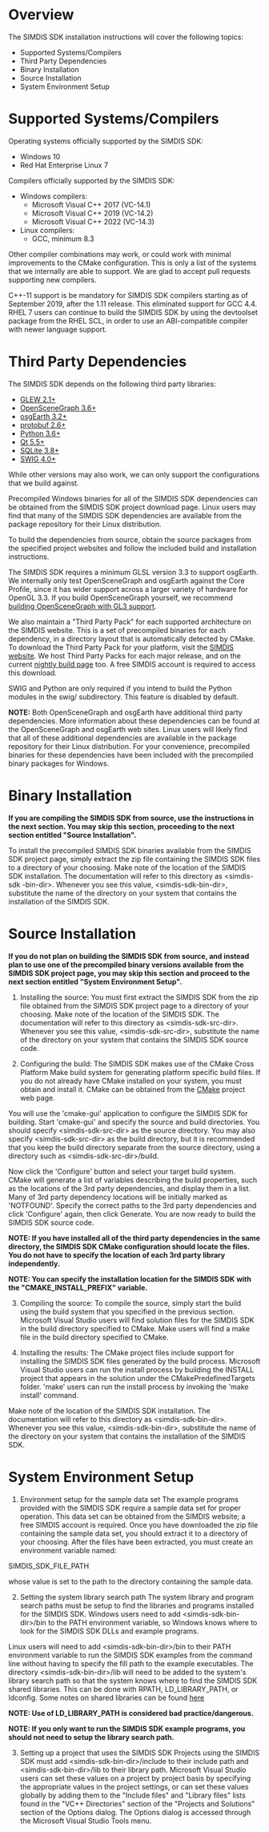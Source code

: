 Overview
========
The SIMDIS SDK installation instructions will cover the following topics:

* Supported Systems/Compilers
* Third Party Dependencies
* Binary Installation
* Source Installation
* System Environment Setup


Supported Systems/Compilers
===========================
Operating systems officially supported by the SIMDIS SDK:

* Windows 10
* Red Hat Enterprise Linux 7

Compilers officially supported by the SIMDIS SDK:

* Windows compilers:
  - Microsoft Visual C++ 2017 (VC-14.1)
  - Microsoft Visual C++ 2019 (VC-14.2)
  - Microsoft Visual C++ 2022 (VC-14.3)
* Linux compilers:
  - GCC, minimum 8.3

Other compiler combinations may work, or could work with minimal improvements
to the CMake configuration.  This is only a list of the systems that we internally
are able to support.  We are glad to accept pull requests supporting new
compilers.

C++-11 support is be mandatory for SIMDIS SDK compilers starting as of
September 2019, after the 1.11 release.  This eliminated support for
GCC 4.4.  RHEL 7 users can continue to build the SIMDIS SDK by using the
devtoolset package from the RHEL SCL, in order to use an ABI-compatible
compiler with newer language support.


Third Party Dependencies
========================
The SIMDIS SDK depends on the following third party libraries:

- [GLEW 2.1+](http://glew.sourceforge.net/)
- [OpenSceneGraph 3.6+](http://www.openscenegraph.org)
- [osgEarth 3.2+](http://www.osgearth.org)
- [protobuf 2.6+](http://code.google.com/p/protobuf)
- [Python 3.6+](https://www.python.org/)
- [Qt 5.5+](http://qt-project.org)
- [SQLite 3.8+](http://www.sqlite.org)
- [SWIG 4.0+](http://www.swig.org/)


While other versions may also work, we can only support the configurations
that we build against.

Precompiled Windows binaries for all of the SIMDIS SDK dependencies can be
obtained from the SIMDIS SDK project download page.  Linux users may find that
many of the SIMDIS SDK dependencies are available from the package repository
for their Linux distribution.

To build the dependencies from source, obtain the source packages from the
specified project websites and follow the included build and installation
instructions.

The SIMDIS SDK requires a minimum GLSL version 3.3 to support osgEarth.  We
internally only test OpenSceneGraph and osgEarth against the Core Profile,
since it has wider support across a larger variety of hardware for OpenGL 3.3.
If you build OpenSceneGraph yourself, we recommend
[building OpenSceneGraph with GL3 support](https://github.com/openscenegraph/OpenSceneGraph/blob/master/examples/osgsimplegl3/osgsimplegl3.cpp#L121).

We also maintain a "Third Party Pack" for each supported architecture on the
SIMDIS website.  This is a set of precompiled binaries for each dependency,
in a directory layout that is automatically detected by CMake.  To download
the Third Party Pack for your platform, visit the [SIMDIS website](https://simdis.nrl.navy.mil).
We host Third Party Packs for each major release, and on the current
[nightly build page](https://simdis.nrl.navy.mil/NightlySDK.aspx) too.  A
free SIMDIS account is required to access this download.

SWIG and Python are only required if you intend to build the Python modules
in the swig/ subdirectory.  This feature is disabled by default.

**NOTE:** Both OpenSceneGraph and osgEarth have additional third party
dependencies.  More information about these dependencies can be found at the
OpenSceneGraph and osgEarth web sites.  Linux users will likely find that all
of these additional dependencies are available in the package repository for
their Linux distribution.  For your convenience, precompiled binaries for these
dependencies have been included with the precompiled binary packages for
Windows.


Binary Installation
===================
**If you are compiling the SIMDIS SDK from source, use the instructions in the
next section. You may skip this section, proceeding to the next section
entitled "Source Installation".**

To install the precompiled SIMDIS SDK binaries available from the SIMDIS SDK
project page, simply extract the zip file containing the SIMDIS SDK files to a
directory of your choosing.  Make note of the location of the SIMDIS SDK
installation.  The documentation will refer to this directory as &lt;simdis-sdk
-bin-dir&gt;.  Whenever you see this value, &lt;simdis-sdk-bin-dir&gt;,
substitute the name of the directory on your system that contains the
installation of the SIMDIS SDK.


Source Installation
===================
**If you do not plan on building the SIMDIS SDK from source, and instead plan
to use one of the precompiled binary versions available from the SIMDIS SDK
project page, you may skip this section and proceed to the next section
entitled "System Environment Setup".**

1.  Installing the source:
You must first extract the SIMDIS SDK from the zip file obtained from the
SIMDIS SDK project page to a directory of your choosing.  Make note of the
location of the SIMDIS SDK.  The documentation will refer to this directory as
&lt;simdis-sdk-src-dir&gt;.  Whenever you see this value, &lt;simdis-sdk-src-dir&gt;,
substitute the name of the directory on your system that contains the SIMDIS
SDK source code.

2.  Configuring the build:
  The SIMDIS SDK makes use of the CMake Cross Platform Make build system for
  generating platform specific build files.  If you do not already have CMake
  installed on your system, you must obtain and install it.  CMake can be
  obtained from the [CMake](http://www.cmake.org) project web page.

  You will use the 'cmake-gui' application to configure the SIMDIS SDK for
  building.  Start 'cmake-gui' and specify the source and build directories.
  You should specify &lt;simdis-sdk-src-dir&gt; as the source directory.  You may
  also specify &lt;simdis-sdk-src-dir&gt; as the build directory, but it is
  recommended that you keep the build directory separate from the source
  directory, using a directory such as &lt;simdis-sdk-src-dir&gt;/build.

  Now click the 'Configure' button and select your target build system.  CMake
  will generate a list of variables describing the build properties, such as
  the locations of the 3rd party dependencies, and display them in a list.
  Many of 3rd party dependency locations will be initially marked as
  'NOTFOUND'.  Specify the correct paths to the 3rd party dependencies and
  click 'Configure' again, then click Generate.  You are now ready to build
  the SIMDIS SDK source code.

  **NOTE: If you have installed all of the third party dependencies in the same
  directory, the SIMDIS SDK CMake configuration should locate the files.  You
  do not have to specify the location of each 3rd party library independently.**

  **NOTE: You can specify the installation location for the SIMDIS SDK with
  the "CMAKE\_INSTALL\_PREFIX" variable.**

3.  Compiling the source:
To compile the source, simply start the build using the build system that you
specified in the previous section.  Microsoft Visual Studio users will find
solution files for the SIMDIS SDK in the build directory specified to CMake.
Make users will find a make file in the build directory specified to CMake.

4.  Installing the results:
The CMake project files include support for installing the SIMDIS SDK files
generated by the build process.  Microsoft Visual Studio users can run the install
process by building the INSTALL project that appears in the solution under the
CMakePredefinedTargets folder.  'make' users can run the install process by
invoking the 'make install' command.

Make note of the location of the SIMDIS SDK installation.  The documentation
will refer to this directory as &lt;simdis-sdk-bin-dir&gt;.  Whenever you see
this value, &lt;simdis-sdk-bin-dir&gt;, substitute the name of the directory on
your system that contains the installation of the SIMDIS SDK.


System Environment Setup
========================
1.  Environment setup for the sample data set
The example programs provided with the SIMDIS SDK require a sample data set
for proper operation.  This data set can be obtained from the SIMDIS website;
a free SIMDIS account is required.  Once you have downloaded the zip file containing
the sample data set, you should extract it to a directory of your choosing.
After the files have been extracted, you must create an environment variable
named:

  SIMDIS\_SDK\_FILE\_PATH

  whose value is set to the path to the directory containing the sample data.

2.  Setting the system library search path
  The system library and program search paths must be setup to find the
  libraries and programs installed for the SIMDIS SDK.  Windows users need to
  add &lt;simdis-sdk-bin-dir&gt;/bin to the PATH environment variable, so
  Windows knows where to look for the SIMDIS SDK DLLs and example programs.

  Linux users will need to add &lt;simdis-sdk-bin-dir&gt;/bin to their PATH
  environment variable to run the SIMDIS SDK examples from the command line
  without having to specify the fill path to the example executables.  The
  directory &lt;simdis-sdk-bin-dir&gt;/lib will need to be added to the
  system's library search path so that the system knows where to find the
  SIMDIS SDK shared libraries.  This can be done with RPATH, LD\_LIBRARY\_PATH,
  or ldconfig.  Some notes on shared libraries can be found [here](http://tldp.org/HOWTO/Program-Library-HOWTO/shared-libraries.html)

  **NOTE: Use of LD\_LIBRARY\_PATH is considered bad practice/dangerous.**

  **NOTE: If you only want to run the SIMDIS SDK example programs, you should
  not need to setup the library search path.**

3.  Setting up a project that uses the SIMDIS SDK
Projects using the SIMDIS SDK must add &lt;simdis-sdk-bin-dir&gt;/include to
their include path and &lt;simdis-sdk-bin-dir&gt;/lib to their library path.
Microsoft Visual Studio users can set these values on a project by project
basis by specifying the appropriate values in the project settings, or can set
these values globally by adding them to the "Include files" and "Library files"
lists found in the "VC++ Directories" section of the "Projects and Solutions"
section of the Options dialog.  The Options dialog is accessed through the
Microsoft Visual Studio Tools menu.
